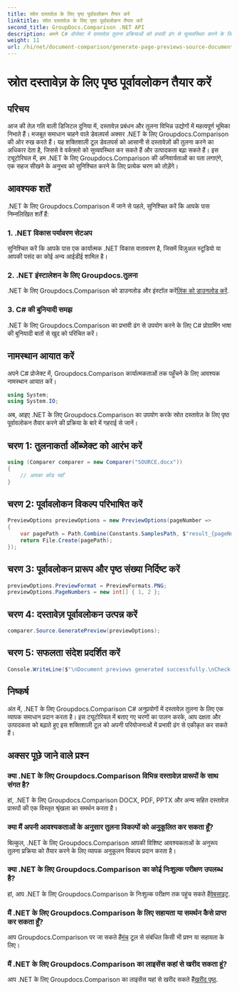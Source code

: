 ```yaml
---
title: स्रोत दस्तावेज़ के लिए पृष्ठ पूर्वावलोकन तैयार करें
linktitle: स्रोत दस्तावेज़ के लिए पृष्ठ पूर्वावलोकन तैयार करें
second_title: GroupDocs.Comparison .NET API
description: अपने C# प्रोजेक्ट में दस्तावेज़ तुलना प्रक्रियाओं को प्रभावी ढंग से सुव्यवस्थित करने के लिए .NET के लिए Groupdocs.Comparison का उपयोग करना सीखें।
weight: 11
url: /hi/net/document-comparison/generate-page-previews-source-document/
---
```


# स्रोत दस्तावेज़ के लिए पृष्ठ पूर्वावलोकन तैयार करें

## परिचय
आज की तेज़ गति वाली डिजिटल दुनिया में, दस्तावेज़ प्रबंधन और तुलना विभिन्न उद्योगों में महत्वपूर्ण भूमिका निभाते हैं। मजबूत समाधान चाहने वाले डेवलपर्स अक्सर .NET के लिए Groupdocs.Comparison की ओर रुख करते हैं। यह शक्तिशाली टूल डेवलपर्स को आसानी से दस्तावेज़ों की तुलना करने का अधिकार देता है, जिससे वे वर्कफ़्लो को सुव्यवस्थित कर सकते हैं और उत्पादकता बढ़ा सकते हैं। इस ट्यूटोरियल में, हम .NET के लिए Groupdocs.Comparison की अनिवार्यताओं का पता लगाएंगे, एक सहज सीखने के अनुभव को सुनिश्चित करने के लिए प्रत्येक चरण को तोड़ेंगे।
## आवश्यक शर्तें
.NET के लिए Groupdocs.Comparison में जाने से पहले, सुनिश्चित करें कि आपके पास निम्नलिखित शर्तें हैं:
### 1. .NET विकास पर्यावरण सेटअप
सुनिश्चित करें कि आपके पास एक कार्यात्मक .NET विकास वातावरण है, जिसमें विज़ुअल स्टूडियो या आपकी पसंद का कोई अन्य आईडीई शामिल है।
### 2. .NET इंस्टालेशन के लिए Groupdocs.तुलना
 .NET के लिए Groupdocs.Comparison को डाउनलोड और इंस्टॉल करें[लिंक को डाउनलोड करें](https://releases.groupdocs.com/comparison/net/).
### 3. C# की बुनियादी समझ
.NET के लिए Groupdocs.Comparison का प्रभावी ढंग से उपयोग करने के लिए C# प्रोग्रामिंग भाषा की बुनियादी बातों से खुद को परिचित करें।

## नामस्थान आयात करें
अपने C# प्रोजेक्ट में, Groupdocs.Comparison कार्यात्मकताओं तक पहुँचने के लिए आवश्यक नामस्थान आयात करें।

```csharp
using System;
using System.IO;
```

अब, आइए .NET के लिए Groupdocs.Comparison का उपयोग करके स्रोत दस्तावेज़ के लिए पृष्ठ पूर्वावलोकन तैयार करने की प्रक्रिया के बारे में गहराई से जानें।
## चरण 1: तुलनाकर्ता ऑब्जेक्ट को आरंभ करें
```csharp
using (Comparer comparer = new Comparer("SOURCE.docx"))
{
    // आपका कोड यहाँ
}
```
## चरण 2: पूर्वावलोकन विकल्प परिभाषित करें
```csharp
PreviewOptions previewOptions = new PreviewOptions(pageNumber =>
{
    var pagePath = Path.Combine(Constants.SamplesPath, $"result_{pageNumber}.png");
    return File.Create(pagePath);
});
```
## चरण 3: पूर्वावलोकन प्रारूप और पृष्ठ संख्या निर्दिष्ट करें
```csharp
previewOptions.PreviewFormat = PreviewFormats.PNG;
previewOptions.PageNumbers = new int[] { 1, 2 };
```
## चरण 4: दस्तावेज़ पूर्वावलोकन उत्पन्न करें
```csharp
comparer.Source.GeneratePreview(previewOptions);
```
## चरण 5: सफलता संदेश प्रदर्शित करें
```csharp
Console.WriteLine($"\nDocument previews generated successfully.\nCheck output in {Directory.GetCurrentDirectory()}.");
```

## निष्कर्ष
अंत में, .NET के लिए Groupdocs.Comparison C# अनुप्रयोगों में दस्तावेज़ तुलना के लिए एक व्यापक समाधान प्रदान करता है। इस ट्यूटोरियल में बताए गए चरणों का पालन करके, आप दक्षता और उत्पादकता को बढ़ाते हुए इस शक्तिशाली टूल को अपनी परियोजनाओं में प्रभावी ढंग से एकीकृत कर सकते हैं।
## अक्सर पूछे जाने वाले प्रश्न
### क्या .NET के लिए Groupdocs.Comparison विभिन्न दस्तावेज़ प्रारूपों के साथ संगत है?
हां, .NET के लिए Groupdocs.Comparison DOCX, PDF, PPTX और अन्य सहित दस्तावेज़ प्रारूपों की एक विस्तृत श्रृंखला का समर्थन करता है।
### क्या मैं अपनी आवश्यकताओं के अनुसार तुलना विकल्पों को अनुकूलित कर सकता हूँ?
बिल्कुल, .NET के लिए Groupdocs.Comparison आपकी विशिष्ट आवश्यकताओं के अनुरूप तुलना प्रक्रिया को तैयार करने के लिए व्यापक अनुकूलन विकल्प प्रदान करता है।
### क्या .NET के लिए Groupdocs.Comparison का कोई निःशुल्क परीक्षण उपलब्ध है?
 हां, आप .NET के लिए Groupdocs.Comparison के निःशुल्क परीक्षण तक पहुंच सकते हैं[वेबसाइट](https://releases.groupdocs.com/).
### मैं .NET के लिए Groupdocs.Comparison के लिए सहायता या समर्थन कैसे प्राप्त कर सकता हूँ?
 आप Groupdocs.Comparison पर जा सकते हैं[मंच](https://forum.groupdocs.com/c/comparison/12) टूल से संबंधित किसी भी प्रश्न या सहायता के लिए।
### मैं .NET के लिए Groupdocs.Comparison का लाइसेंस कहां से खरीद सकता हूं?
 आप .NET के लिए Groupdocs.Comparison का लाइसेंस यहां से खरीद सकते हैं[खरीद पृष्ठ](https://purchase.groupdocs.com/buy).
